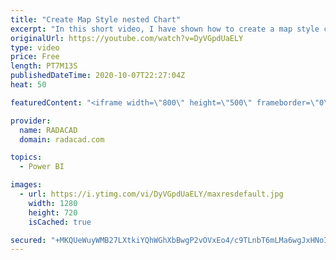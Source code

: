 ```yaml
---
title: "Create Map Style nested Chart"
excerpt: "In this short video, I have shown how to create a map style chart with a bar chart or packed scatter chart  or using images"
originalUrl: https://youtube.com/watch?v=DyVGpdUaELY
type: video
price: Free
length: PT7M13S
publishedDateTime: 2020-10-07T22:27:04Z
heat: 50

featuredContent: "<iframe width=\"800\" height=\"500\" frameborder=\"0\" src=\"https://www.youtube.com/embed/DyVGpdUaELY\" allow=\"accelerometer; autoplay; encrypted-media; gyroscope; picture-in-picture\" allowfullscreen></iframe>"

provider:
  name: RADACAD
  domain: radacad.com

topics:
  - Power BI

images:
  - url: https://i.ytimg.com/vi/DyVGpdUaELY/maxresdefault.jpg
    width: 1280
    height: 720
    isCached: true

secured: "+MKQUeWuyWMB27LXtkiYQhWGhXbBwgP2vOVxEo4/c9TLnbT6mLMa6wgJxHNoIPuBeM2YeEzbNHD8g+sN2ixJGeyiFgg2XJhaUizI+xCEuHNjWAoMBKJg0L3SkfnsAivyfKZlyQUYBWG/NIm5f4gmEM4VJWjX4uzlAR+Gq8om9hgSzQ/5OIP13BcYHZkkTsTpnJ/O8MK60BN/xI8c2ouuAYnezw9MipHt1JkozVadMu4KPKF42oVnSL+rY7BLCM/5KxeAS95pVvhp1M4BYK8uqnP7u4o3l7ITgcaS1IMUGWw2TdQdw8GaKKOezOL0lPqOi0w/eDRlnmDlKTAQgxy2uXxtBJiLE1lDpaQyLwaAuXR/JfBgZkWQPPNV4CYpNIHHD25kcarSjUnDh4c8lWt+81YTClif71tPKyZmFLW9X/w=;Or6NrV4rSjN7TB48ZAn44g=="
---
```


